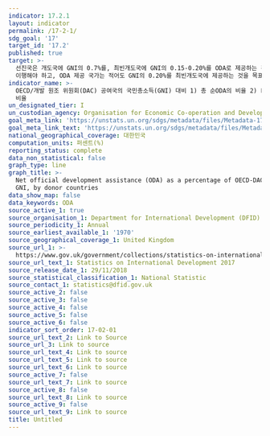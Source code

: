 ```yaml
---
indicator: 17.2.1
layout: indicator
permalink: /17-2-1/
sdg_goal: '17'
target_id: '17.2'
published: true
target: >-
  선진국은 개도국에 GNI의 0.7%를, 최빈개도국에 GNI의 0.15-0.20%를 ODA로 제공하는 것을 포함한 ODA 공약달성을 완전히
  이행해야 하고, ODA 제공 국가는 적어도 GNI의 0.20%를 최빈개도국에 제공하는 것을 목표로 고려할 것을 권장 
indicator_name: >-
  OECD/개발 원조 위원회(DAC) 공여국의 국민총소득(GNI) 대비 1) 총 순ODA의 비율 2) LDC(최빈개도국)에 대한 순ODA
  비율 
un_designated_tier: I
un_custodian_agency: Organisation for Economic Co-operation and Development (OECD)
goal_meta_link: 'https://unstats.un.org/sdgs/metadata/files/Metadata-17-02-01.pdf'
goal_meta_link_text: 'https://unstats.un.org/sdgs/metadata/files/Metadata-17-02-01.pdf'
national_geographical_coverage: 대한민국
computation_units: 퍼센트(%)
reporting_status: complete
data_non_statistical: false
graph_type: line
graph_title: >-
  Net official development assistance (ODA) as a percentage of OECD-DAC donors'
  GNI, by donor countries
data_show_map: false
data_keywords: ODA
source_active_1: true
source_organisation_1: Department for International Development (DFID)
source_periodicity_1: Annual
source_earliest_available_1: '1970'
source_geographical_coverage_1: United Kingdom
source_url_1: >-
  https://www.gov.uk/government/collections/statistics-on-international-development
source_url_text_1: Statistics on International Development 2017
source_release_date_1: 29/11/2018
source_statistical_classification_1: National Statistic
source_contact_1: statistics@dfid.gov.uk
source_active_2: false
source_active_3: false
source_active_4: false
source_active_5: false
source_active_6: false
indicator_sort_order: 17-02-01
source_url_text_2: Link to Source
source_url_3: Link to source
source_url_text_4: Link to source
source_url_text_5: Link to source
source_url_text_6: Link to source
source_active_7: false
source_url_text_7: Link to source
source_active_8: false
source_url_text_8: Link to source
source_active_9: false
source_url_text_9: Link to source
title: Untitled
---
```

